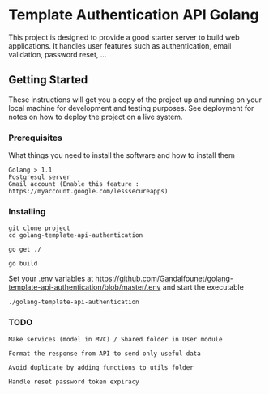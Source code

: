 # Template Authentication API Golang

This project is designed to provide a good starter server to build web applications. It handles user features such as authentication, email validation, password reset, ...

## Getting Started

These instructions will get you a copy of the project up and running on your local machine for development and testing purposes. See deployment for notes on how to deploy the project on a live system.

### Prerequisites

What things you need to install the software and how to install them

```
Golang > 1.1
Postgresql server
Gmail account (Enable this feature : https://myaccount.google.com/lesssecureapps)
```

### Installing

```
git clone project
cd golang-template-api-authentication
```

```
go get ./
```

```
go build
```

Set your .env variables at https://github.com/Gandalfounet/golang-template-api-authentication/blob/master/.env and start the executable

```
./golang-template-api-authentication
```

### TODO

```
Make services (model in MVC) / Shared folder in User module
```

```
Format the response from API to send only useful data
```

```
Avoid duplicate by adding functions to utils folder
```

```
Handle reset password token expiracy
```